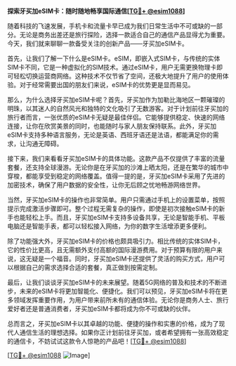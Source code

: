 **探索牙买加eSIM卡：随时随地畅享国际通信[[TG💪+ @esim1088](https://t.me/s/esim1088)]**

随着科技的飞速发展，手机卡和流量卡早已成为我们日常生活中不可或缺的一部分。无论是商务出差还是旅行探险，选择一款适合自己的通信产品显得尤为重要。今天，我们就来聊聊一款备受关注的创新产品——牙买加eSIM卡。

首先，让我们了解一下什么是eSIM卡。eSIM，即嵌入式SIM卡，与传统的实体SIM卡不同，它是一种虚拟化的SIM技术。通过eSIM卡，用户无需更换物理卡即可轻松切换运营商网络。这种技术不仅节省了空间，还极大地提升了用户的使用体验。对于经常需要出国的朋友们来说，eSIM卡的优势更是显而易见。

那么，为什么选择牙买加eSIM卡呢？首先，牙买加作为加勒比海地区一颗璀璨的明珠，以其迷人的自然风光和独特的文化吸引了无数游客。对于计划前往牙买加的旅行者而言，一张优质的eSIM卡无疑是最佳伴侣。它能够提供稳定、快速的网络连接，让你在欣赏美景的同时，也能随时与家人朋友保持联系。此外，牙买加eSIM卡支持多种语言服务，无论是英语、西班牙语还是法语，都能满足你的需求，让沟通无障碍。

接下来，我们来看看牙买加eSIM卡的具体功能。这款产品不仅提供了丰富的流量套餐，还支持全球漫游。无论你是在牙买加的沙滩上晒太阳，还是在繁华的城市中穿梭，都能享受到稳定的网络覆盖。值得一提的是，牙买加eSIM卡采用了先进的加密技术，确保了用户数据的安全性，让你无后顾之忧地畅游网络世界。

当然，牙买加eSIM卡的操作也非常简单。用户只需通过手机上的设置菜单，按照提示完成激活步骤即可。整个过程无需复杂的操作，即使是初次接触eSIM卡的新手也能轻松上手。而且，牙买加eSIM卡支持多设备共享，无论是智能手机、平板电脑还是智能手表，都可以轻松接入网络，为你的数字生活增添更多便利。

除了功能强大外，牙买加eSIM卡的价格也颇具吸引力。相比传统的实体SIM卡，它的性价比更高，且无需额外支付高额的国际漫游费用。对于预算有限的用户来说，这无疑是一个福音。同时，牙买加eSIM卡还提供了灵活的购买方式，用户可以根据自己的需求选择合适的套餐，真正做到按需定制。

最后，让我们谈谈牙买加eSIM卡的未来展望。随着5G网络的普及和技术的不断进步，未来的eSIM卡将更加智能化、便捷化。我们可以预见，牙买加eSIM卡将在更多领域发挥重要作用，为用户带来前所未有的通信体验。无论你是商务人士、旅行爱好者还是普通消费者，牙买加eSIM卡都将成为你不可或缺的伙伴。

总而言之，牙买加eSIM卡以其卓越的功能、便捷的操作和实惠的价格，成为了现代人通信生活的理想选择。如果你正计划前往牙买加，或者希望拥有一张高效稳定的通信卡，不妨试试这款令人惊艳的产品吧！[[TG💪+ @esim1088](https://t.me/s/esim1088)]

[[TG💪+ @esim1088](https://t.me/s/esim1088) ![Image](https://i.postimg.cc/4NQfJmqS/Snipaste-2025-05-13-00-14-12.png)]